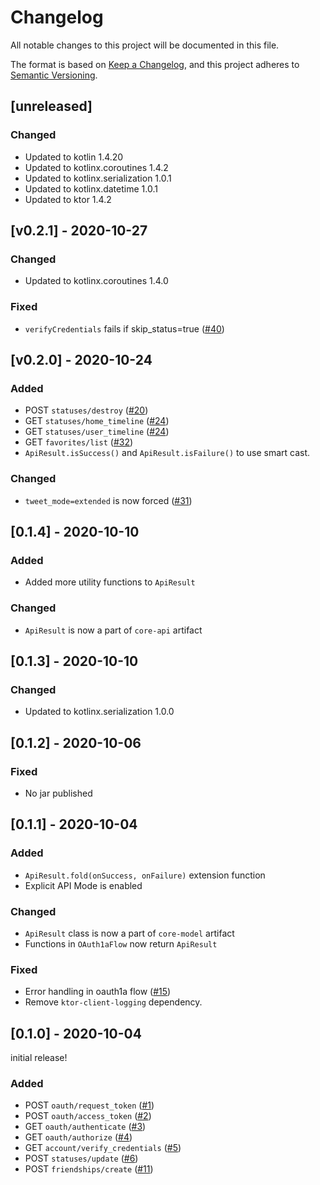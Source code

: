 # Changelog

All notable changes to this project will be documented in this file.

The format is based on [Keep a Changelog](https://keepachangelog.com/en/1.0.0/),
and this project adheres to [Semantic Versioning](https://semver.org/spec/v2.0.0.html).

<!--
Types of changes
- Added for new features.
- Changed for changes in existing functionality.
- Deprecated for soon-to-be removed features.
- Removed for now removed features.
- Fixed for any bug fixes.
- Security in case of vulnerabilities.
-->

## [unreleased]

### Changed

- Updated to kotlin 1.4.20
- Updated to kotlinx.coroutines 1.4.2
- Updated to kotlinx.serialization 1.0.1
- Updated to kotlinx.datetime 1.0.1
- Updated to ktor 1.4.2

## [v0.2.1] - 2020-10-27

### Changed

- Updated to kotlinx.coroutines 1.4.0

### Fixed

- `verifyCredentials` fails if skip_status=true ([#40](https://github.com/yshrsmz/twitter4kt/issues/40))


## [v0.2.0] - 2020-10-24

### Added

- POST `statuses/destroy` ([#20](https://github.com/yshrsmz/twitter4kt/issues/20))
- GET `statuses/home_timeline` ([#24](https://github.com/yshrsmz/twitter4kt/pull/24))
- GET `statuses/user_timeline` ([#24](https://github.com/yshrsmz/twitter4kt/pull/24))
- GET `favorites/list` ([#32](https://github.com/yshrsmz/twitter4kt/pull/32))
- `ApiResult.isSuccess()` and `ApiResult.isFailure()` to use smart cast.

### Changed

- `tweet_mode=extended` is now forced ([#31](https://github.com/yshrsmz/twitter4kt/pull/31))


## [0.1.4] - 2020-10-10

### Added

- Added more utility functions to `ApiResult`

### Changed

- `ApiResult` is now a part of `core-api` artifact


## [0.1.3] - 2020-10-10

### Changed

- Updated to kotlinx.serialization 1.0.0


## [0.1.2] - 2020-10-06

### Fixed

- No jar published


## [0.1.1] - 2020-10-04

### Added

- `ApiResult.fold(onSuccess, onFailure)` extension function
- Explicit API Mode is enabled

### Changed 

- `ApiResult` class is now a part of `core-model` artifact
- Functions in `OAuth1aFlow` now return `ApiResult`

### Fixed

- Error handling in oauth1a flow ([#15](https://github.com/yshrsmz/twitter4kt/issues/15))
- Remove `ktor-client-logging` dependency.


## [0.1.0] - 2020-10-04

initial release!

### Added

- POST `oauth/request_token` ([#1](https://github.com/yshrsmz/twitter4kt/issues/1))
- POST `oauth/access_token` ([#2](https://github.com/yshrsmz/twitter4kt/issues/2))
- GET `oauth/authenticate` ([#3](https://github.com/yshrsmz/twitter4kt/issues/3))
- GET `oauth/authorize` ([#4](https://github.com/yshrsmz/twitter4kt/issues/4))
- GET `account/verify_credentials` ([#5](https://github.com/yshrsmz/twitter4kt/issues/5))
- POST `statuses/update` ([#6](https://github.com/yshrsmz/twitter4kt/issues/6))
- POST `friendships/create` ([#11](https://github.com/yshrsmz/twitter4kt/issues/11))
